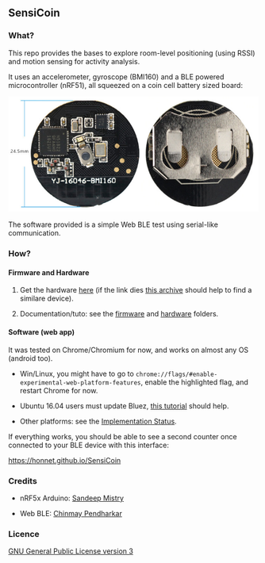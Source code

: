 ## SensiCoin

### What?

This repo provides the bases to explore room-level positioning (using RSSI) and motion sensing for activity analysis.

It uses an accelerometer, gyroscope (BMI160) and a BLE powered microcontroller (nRF51), all squeezed on a coin cell battery sized board:

![overview](./hardware/overview.jpg)

The software provided is a simple Web BLE test using serial-like communication.


### How?

#### Firmware and Hardware

1) Get the hardware [here](https://www.aliexpress.com/item/nordic-NRF51822-Bluetooth-4-0-BLE-module-Gyro-sensor-BMI160/32867567010.html) (if the link dies [this archive](https://archive.is/aqcnv) should help to find a similare device).

2) Documentation/tuto: see the [firmware](./firmware) and [hardware](./hardware) folders.


#### Software (web app)

It was tested on Chrome/Chromium for now, and works on almost any OS (android too).

- Win/Linux, you might have to go to `chrome://flags/#enable-experimental-web-platform-features`, enable the highlighted flag, and restart Chrome for now.

- Ubuntu 16.04 users must update Bluez, [this tutorial](https://acassis.wordpress.com/2016/06/28/how-to-get-chrome-web-bluetooth-working-on-linux) should help.

- Other platforms: see the [Implementation Status](https://github.com/WebBluetoothCG/web-bluetooth/blob/master/implementation-status.md#implementation-status).

If everything works, you should be able to see a second counter once connected to your BLE device with this interface:

https://honnet.github.io/SensiCoin


### Credits

- nRF5x Arduino: [Sandeep Mistry](https://github.com/sandeepmistry/)

- Web BLE: [Chinmay Pendharkar](https://github.com/notthetup)


### Licence

[GNU General Public License version 3](https://opensource.org/licenses/GPL-3.0)

